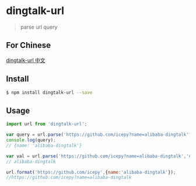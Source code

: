 # dingtalk-url

> parse url query

## For Chinese

[dingtalk-url 中文]()

## Install

```bash
$ npm install dingtalk-url --save
```

## Usage

```JavaScript
import url from 'dingtalk-url';

var query = url.parse('https://github.com/icepy?name=alibaba-dingtalk');
console.log(query);
// {name: 'alibaba-dingtalk'}

var val = url.parse('https://github.com/icepy?name=alibaba-dingtalk','name');
// alibaba-dingtalk

url.format('https://github.com/icepy',{name:'alibaba-dingtalk'});
//https://github.com/icepy?name=alibaba-dingtalk

```
